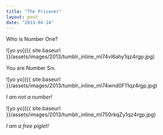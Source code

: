 ```yaml
---
title: "The Prisoner"
layout: post
date: "2013-04-14"
---
```


Who is Number One?

![yo yo]({{ site.baseurl }}/assets/images/2013/tumblr_inline_ml74vl6ahy1qz4rgp.jpg)

You are Number Six.

![yo yo]({{ site.baseurl }}/assets/images/2013/tumblr_inline_ml74wnd0F11qz4rgp.jpg)

_I am not a number!_

![yo yo]({{ site.baseurl }}/assets/images/2013/tumblr_inline_ml750rkqZy1qz4rgp.jpg)

_I am a free piglet!_
